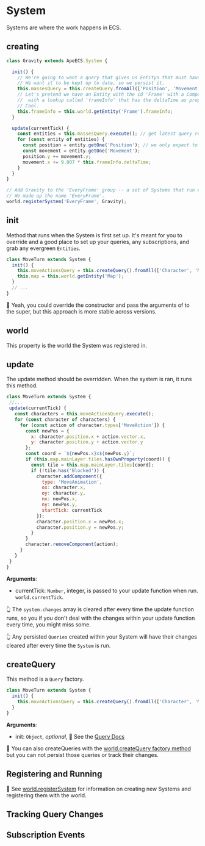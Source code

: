 # System

Systems are where the work happens in ECS.


## creating

```js
class Gravity extends ApeECS.System {

  init() {
    // We're going to want a query that gives us Entitys that must have all of these Components at least.
    // We want it to be kept up to date, so we persist it.
    this.massesQuery = this.createQuery.fromAll(['Position', 'Movement', 'Mass']).persist();
    // Let's pretend we have an Entity with the id 'Frame' with a Component
    //  with a lookup called 'frameInfo' that has the deltaTime as property.
    // Cool.
    this.frameInfo = this.world.getEntity('Frame').frameInfo;
  }

  update(currentTick) {
    const entities = this.massesQuery.execute(); // get latest query results
    for (const entity of entities) {
      const position = entity.getOne('Position'); // we only expect to have one of these
      const movement = entity.getOne('Movement');
      position.y += movement.y;
      movement.x += 9.807 * this.frameInfo.deltaTime;
    }
  }
}

// Add Gravity to the 'EveryFrame' group -- a set of Systems that run every rendering frame.
// We made up the name 'EveryFrame'.
world.registerSystem('EveryFrame', Gravity);
```

## init

Method that runs when the System is first set up. It's meant for you to override and a good place to set up your queries, any subscriptions, and grab any evergreen `Entities`.

```js
class MoveTurn extends System {
  init() {
    this.moveActionsQuery = this.createQuery().fromAll(['Character', 'MoveAction', 'Position']).persist();
    this.map = this.world.getEntity('Map');
  }
  // ...
}
```

💭 Yeah, you could override the constructor and pass the arguments of to the super, but this approach is more stable across versions.

## world

This property is the world the System was registered in.

## update

The update method should be overridden. When the system is ran, it runs this method.

```js
class MoveTurn extends System {
 //...
 update(currentTick) {
   const characters = this.moveActionsQuery.execute();
   for (const character of characters) {
     for (const action of character.types['MoveAction']) {
       const newPos = {
         x: character.position.x + action.vector.x,
         y: character.position.y + action.vector.y
       };
       const coord = `${newPos.x}x${newPos.y}`;
       if (this.map.mainLayer.tiles.hasOwnProperty(coord)) {
         const tile = this.map.mainLayer.tiles[coord];
         if (!tile.has('Blocked')) {
           character.addComponent({
             type: 'MoveAnimation',
             ox: character.x,
             oy: character.y,
             nx: newPos.x,
             ny: newPos.y,
             startTick: currentTick
           });
           character.position.x = newPos.x;
           character.position.y = newPos.y;
         }
       }
       character.removeComponent(action);
     }
   }
 }
}
```

**Arguments**:
* currentTick: `Number`, integer, is passed to your update function when run. `world.currentTick`.

👆 The `system.changes` array is cleared after every time the update function runs, so you if you don't deal with the changes within your update function every time, you might miss some.

👆 Any persisted `Queries` created within your System will have their changes cleared after every time the `System` is run.

## createQuery

This method is a `Query` factory.

```js
class MoveTurn extends System {
  init() {
    this.moveActionsQuery = this.createQuery().fromAll(['Character', 'MoveAction', 'Position']).persist();
  }
}
```

**Arguments**:
* init: `Object`, _optional_, 👀 See the [Query Docs](./Query.md)

👀 You can also createQueries with the [world.createQuery factory method](./World.md#createquery) but you can not persist those queries or track their changes.

## Registering and Running

👀 See [world.registerSystem](./World.md#registersystem) for information on creating new Systems and registering them with the world.

## Tracking Query Changes

## Subscription Events